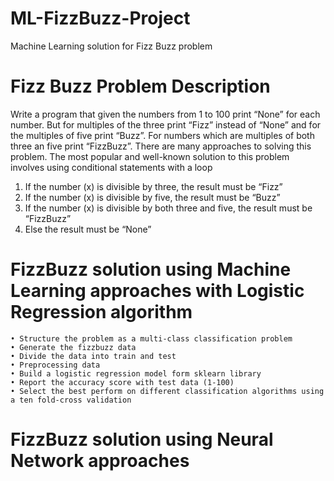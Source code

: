 # ML-FizzBuzz-Project
Machine Learning solution for Fizz Buzz problem
# Fizz Buzz Problem Description 
Write a program that given the numbers from 1 to 100 print “None” for each number. But for multiples of the three print “Fizz” instead of “None” and for the multiples of five print  “Buzz”. For numbers  which are multiples of both three an five print “FizzBuzz”.
There are many approaches to solving this problem. The most popular and well-known solution to this problem involves using conditional statements with a loop 
1. If the number (x) is divisible by three, the result must be “Fizz”
2. If the number (x) is divisible by five, the result must be “Buzz”
3. If the number (x) is divisible by both three and five, the result must be “FizzBuzz” 
4. Else the result must be “None”
# FizzBuzz solution using Machine Learning approaches with Logistic Regression algorithm
    • Structure the problem as a multi-class classification problem 
    • Generate the fizzbuzz data 
    • Divide the data into train and test
    • Preprocessing data
    • Build a logistic regression model form sklearn library 
    • Report the accuracy score with test data (1-100)
    • Select the best perform on different classification algorithms using a ten fold-cross validation
# FizzBuzz solution using Neural Network approaches
